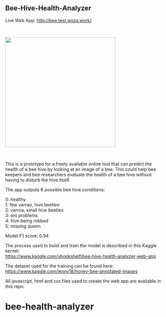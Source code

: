 
## Bee-Hive-Health-Analyzer

Live Web App: http://bee.test.woza.work/

<br>

<img src="http://bee.test.woza.work/assets/bee_sample.png" width="350"></img>

<br>

This is a prototype for a freely available online tool that can predict the health of a bee hive by looking at an image of a bee. This could help bee keepers and bee researchers evaluate the health of a bee hive without having to disturb the hive itself. 

The app outputs 6 possible bee hive conditions:<br>

0: healthy<br>
1: few varrao, hive beetles<br>
2: varroa, small hive beetles<br>
3: ant problems<br>
4: hive being robbed<br>
5: missing queen<br>



Model F1 score: 0.94

The process used to build and train the model is described in this Kaggle kernel:<br>
https://www.kaggle.com/vbookshelf/bee-hive-health-analyzer-web-app


The dataset used for the training can be found here:<BR>
https://www.kaggle.com/jenny18/honey-bee-annotated-images

All javascript, html and css files used to create the web app are available in this repo.



# bee-health-analyzer
